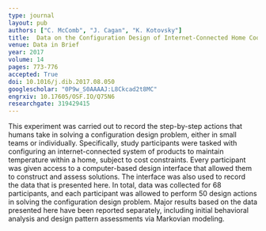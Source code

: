 ```yaml
---
type: journal
layout: pub
authors: ["C. McComb", "J. Cagan", "K. Kotovsky"]
title:  Data on the Configuration Design of Internet-Connected Home Cooling Systems by Engineering Students
venue: Data in Brief
year: 2017
volume: 14
pages: 773-776
accepted: True
doi: 10.1016/j.dib.2017.08.050
googlescholar: "0P9w_S0AAAAJ:L8Ckcad2t8MC"
engrxiv: 10.17605/OSF.IO/Q75N6
researchgate: 319429415
---
```

This experiment was carried out to record the step-by-step actions that humans take in solving a configuration design problem, either in small teams or individually. Specifically, study participants were tasked with configuring an internet-connected system of products to maintain temperature within a home, subject to cost constraints. Every participant was given access to a computer-based design interface that allowed them to construct and assess solutions. The interface was also used to record the data that is presented here. In total, data was collected for 68 participants, and each participant was allowed to perform 50 design actions in solving the configuration design problem. Major results based on the data presented here have been reported separately, including initial behavioral analysis and design pattern assessments via Markovian modeling.
